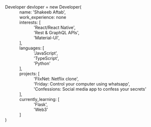 Developer devloper = new Developer(  
    &nbsp;&nbsp;&nbsp;&nbsp;&nbsp;&nbsp;&nbsp;&nbsp;&nbsp;&nbsp;&nbsp;&nbsp;name: 'Shakeeb Aftab',  
    &nbsp;&nbsp;&nbsp;&nbsp;&nbsp;&nbsp;&nbsp;&nbsp;&nbsp;&nbsp;&nbsp;&nbsp;work_experience: none  
    &nbsp;&nbsp;&nbsp;&nbsp;&nbsp;&nbsp;&nbsp;&nbsp;&nbsp;&nbsp;&nbsp;&nbsp;interests: [  
        &nbsp;&nbsp;&nbsp;&nbsp;&nbsp;&nbsp;&nbsp;&nbsp;&nbsp;&nbsp;&nbsp;&nbsp;&nbsp;&nbsp;&nbsp;&nbsp;&nbsp;&nbsp;&nbsp;&nbsp;&nbsp;&nbsp;&nbsp;&nbsp;'React/React Native',  
        &nbsp;&nbsp;&nbsp;&nbsp;&nbsp;&nbsp;&nbsp;&nbsp;&nbsp;&nbsp;&nbsp;&nbsp;&nbsp;&nbsp;&nbsp;&nbsp;&nbsp;&nbsp;&nbsp;&nbsp;&nbsp;&nbsp;&nbsp;&nbsp;'Rest & GraphQL APIs',  
        &nbsp;&nbsp;&nbsp;&nbsp;&nbsp;&nbsp;&nbsp;&nbsp;&nbsp;&nbsp;&nbsp;&nbsp;&nbsp;&nbsp;&nbsp;&nbsp;&nbsp;&nbsp;&nbsp;&nbsp;&nbsp;&nbsp;&nbsp;&nbsp;'Material-UI',  
    &nbsp;&nbsp;&nbsp;&nbsp;&nbsp;&nbsp;&nbsp;&nbsp;&nbsp;&nbsp;&nbsp;&nbsp;],  
    &nbsp;&nbsp;&nbsp;&nbsp;&nbsp;&nbsp;&nbsp;&nbsp;&nbsp;&nbsp;&nbsp;&nbsp;languages: [  
        &nbsp;&nbsp;&nbsp;&nbsp;&nbsp;&nbsp;&nbsp;&nbsp;&nbsp;&nbsp;&nbsp;&nbsp;&nbsp;&nbsp;&nbsp;&nbsp;&nbsp;&nbsp;&nbsp;&nbsp;&nbsp;&nbsp;&nbsp;&nbsp;'JavaScript',  
        &nbsp;&nbsp;&nbsp;&nbsp;&nbsp;&nbsp;&nbsp;&nbsp;&nbsp;&nbsp;&nbsp;&nbsp;&nbsp;&nbsp;&nbsp;&nbsp;&nbsp;&nbsp;&nbsp;&nbsp;&nbsp;&nbsp;&nbsp;&nbsp;'TypeScript',  
        &nbsp;&nbsp;&nbsp;&nbsp;&nbsp;&nbsp;&nbsp;&nbsp;&nbsp;&nbsp;&nbsp;&nbsp;&nbsp;&nbsp;&nbsp;&nbsp;&nbsp;&nbsp;&nbsp;&nbsp;&nbsp;&nbsp;&nbsp;&nbsp;'Python'  
    &nbsp;&nbsp;&nbsp;&nbsp;&nbsp;&nbsp;&nbsp;&nbsp;&nbsp;&nbsp;&nbsp;&nbsp;],  
    &nbsp;&nbsp;&nbsp;&nbsp;&nbsp;&nbsp;&nbsp;&nbsp;&nbsp;&nbsp;&nbsp;&nbsp;projects: [  
        &nbsp;&nbsp;&nbsp;&nbsp;&nbsp;&nbsp;&nbsp;&nbsp;&nbsp;&nbsp;&nbsp;&nbsp;&nbsp;&nbsp;&nbsp;&nbsp;&nbsp;&nbsp;&nbsp;&nbsp;&nbsp;&nbsp;&nbsp;&nbsp;'FlixNet: Netflix clone',  
        &nbsp;&nbsp;&nbsp;&nbsp;&nbsp;&nbsp;&nbsp;&nbsp;&nbsp;&nbsp;&nbsp;&nbsp;&nbsp;&nbsp;&nbsp;&nbsp;&nbsp;&nbsp;&nbsp;&nbsp;&nbsp;&nbsp;&nbsp;&nbsp;'Friday: Control your computer using whatsapp',  
        &nbsp;&nbsp;&nbsp;&nbsp;&nbsp;&nbsp;&nbsp;&nbsp;&nbsp;&nbsp;&nbsp;&nbsp;&nbsp;&nbsp;&nbsp;&nbsp;&nbsp;&nbsp;&nbsp;&nbsp;&nbsp;&nbsp;&nbsp;&nbsp;'Confessions: Social media app to confess your secrets'  
    &nbsp;&nbsp;&nbsp;&nbsp;&nbsp;&nbsp;&nbsp;&nbsp;&nbsp;&nbsp;&nbsp;&nbsp;],  
    &nbsp;&nbsp;&nbsp;&nbsp;&nbsp;&nbsp;&nbsp;&nbsp;&nbsp;&nbsp;&nbsp;&nbsp;currently_learning: [  
        &nbsp;&nbsp;&nbsp;&nbsp;&nbsp;&nbsp;&nbsp;&nbsp;&nbsp;&nbsp;&nbsp;&nbsp;&nbsp;&nbsp;&nbsp;&nbsp;&nbsp;&nbsp;&nbsp;&nbsp;&nbsp;&nbsp;&nbsp;&nbsp;'Flask',  
        &nbsp;&nbsp;&nbsp;&nbsp;&nbsp;&nbsp;&nbsp;&nbsp;&nbsp;&nbsp;&nbsp;&nbsp;&nbsp;&nbsp;&nbsp;&nbsp;&nbsp;&nbsp;&nbsp;&nbsp;&nbsp;&nbsp;&nbsp;&nbsp;'Web3'  
    &nbsp;&nbsp;&nbsp;&nbsp;&nbsp;&nbsp;&nbsp;&nbsp;&nbsp;&nbsp;&nbsp;&nbsp;]  
)  

